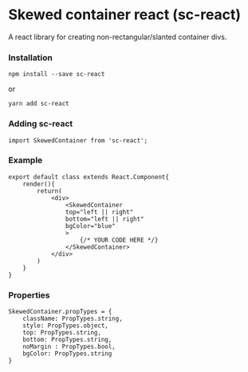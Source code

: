 # Skewed container react (sc-react)
A react library for creating non-rectangular/slanted container divs.

### Installation
```
npm install --save sc-react
```
or 
```
yarn add sc-react
```

### Adding sc-react
```
import SkewedContainer from 'sc-react';
```
### Example
```
export default class extends React.Component{
    render(){
        return(
            <div>
                <SkewedContainer
                top="left || right"  
                bottom="left || right"
                bgColor="blue"  
                >
                    {/* YOUR CODE HERE */}
                </SkewedContainer>
            </div>
        )
    }
}
```

### Properties
```
SkewedContainer.propTypes = {
    className: PropTypes.string,
    style: PropTypes.object,
    top: PropTypes.string,
    bottom: PropTypes.string,
    noMargin : PropTypes.bool,
    bgColor: PropTypes.string
}
```
